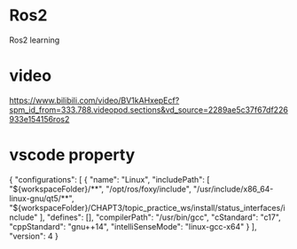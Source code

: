 # Ros2
Ros2 learning

# video
https://www.bilibili.com/video/BV1kAHxepEcf?spm_id_from=333.788.videopod.sections&vd_source=2289ae5c37f67df226933e154156ros2


# vscode property
{
    "configurations": [
        {
            "name": "Linux",
            "includePath": [
                "${workspaceFolder}/**",
                "/opt/ros/foxy/include",
                "/usr/include/x86_64-linux-gnu/qt5/**",
                "${workspaceFolder}/CHAPT3/topic_practice_ws/install/status_interfaces/include"
            ],
            "defines": [],
            "compilerPath": "/usr/bin/gcc",
            "cStandard": "c17",
            "cppStandard": "gnu++14",
            "intelliSenseMode": "linux-gcc-x64"
        }
    ],
    "version": 4
}


